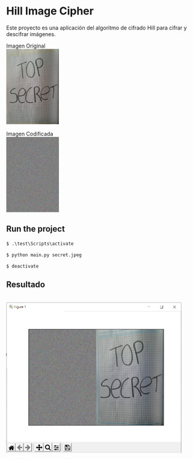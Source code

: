 # Hill Image Cipher
Este proyecto es una aplicación del algoritmo de cifrado Hill para cifrar y descifrar imágenes.

Imagen Original
<br>
<img src="https://github.com/kemely2018/MAC/blob/master/secret.jpeg" height="200px"/>

Imagen Codificada
<br>
<img src="https://github.com/kemely2018/MAC/blob/master/secret-encoded.jpeg" height="200px"/>


## Run the project

```shell
$ .\test\Scripts\activate
```
```shell
$ python main.py secret.jpeg
```

```shell
$ deactivate
```

## Resultado

<br>
<img src="https://github.com/kemely2018/MAC/blob/master/docs/images/resultado.PNG" height="400px"/>


